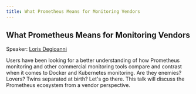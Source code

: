 ```yaml
---
title: What Prometheus Means for Monitoring Vendors
---
```


## What Prometheus Means for Monitoring Vendors

Speaker: [Loris Degioanni](/2018-munich/speakers/loris-degioanni/)

Users have been looking for a better understanding of how Prometheus monitoring and other commercial monitoring tools compare and contrast when it comes to Docker and Kubernetes monitoring. Are they enemies? Lovers? Twins separated at birth? Let's go there. This talk will discuss the Prometheus ecosystem from a vendor perspective.
